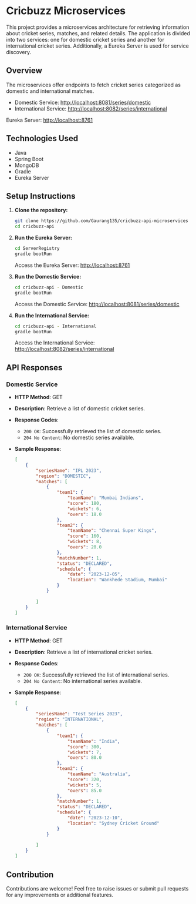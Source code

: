 # Cricbuzz Microservices

This project provides a microservices architecture for retrieving information about cricket series, matches, and related details. The application is divided into two services: one for domestic cricket series and another for international cricket series. Additionally, a Eureka Server is used for service discovery.

## Overview

The microservices offer endpoints to fetch cricket series categorized as domestic and international matches.

- Domestic Service: [http://localhost:8081/series/domestic](http://localhost:8081/series/domestic)
- International Service: [http://localhost:8082/series/international](http://localhost:8082/series/international)

Eureka Server: [http://localhost:8761](http://localhost:8761)

## Technologies Used

- Java
- Spring Boot
- MongoDB
- Gradle
- Eureka Server

## Setup Instructions

1. **Clone the repository:**

    ```bash
    git clone https://github.com/Gaurang135/cricbuzz-api-microservices
    cd cricbuzz-api
    ```

2. **Run the Eureka Server:**

    ```bash
    cd ServerRegistry
    gradle bootRun
    ```

   Access the Eureka Server: [http://localhost:8761](http://localhost:8761)

3. **Run the Domestic Service:**

    ```bash
    cd cricbuzz-api - Domestic
    gradle bootRun
    ```

   Access the Domestic Service: [http://localhost:8081/series/domestic](http://localhost:8081/series/domestic)

4. **Run the International Service:**

    ```bash
    cd cricbuzz-api - International
    gradle bootRun
    ```

   Access the International Service: [http://localhost:8082/series/international](http://localhost:8082/series/international)

## API Responses

### Domestic Service

- **HTTP Method**: GET
- **Description**: Retrieve a list of domestic cricket series.
- **Response Codes**:
    - `200 OK`: Successfully retrieved the list of domestic series.
    - `204 No Content`: No domestic series available.
- **Sample Response**:

    ```json
    [
        {
            "seriesName": "IPL 2023",
            "region": "DOMESTIC",
            "matches": [
                {
                    "team1": {
                        "teamName": "Mumbai Indians",
                        "score": 180,
                        "wickets": 6,
                        "overs": 18.0
                    },
                    "team2": {
                        "teamName": "Chennai Super Kings",
                        "score": 160,
                        "wickets": 8,
                        "overs": 20.0
                    },
                    "matchNumber": 1,
                    "status": "DECLARED",
                    "schedule": {
                        "date": "2023-12-05",
                        "location": "Wankhede Stadium, Mumbai"
                    }
                }
                
            ]
        }
    ]
    ```

### International Service

- **HTTP Method**: GET
- **Description**: Retrieve a list of international cricket series.
- **Response Codes**:
    - `200 OK`: Successfully retrieved the list of international series.
    - `204 No Content`: No international series available.
- **Sample Response**:

    ```json
    [
        {
            "seriesName": "Test Series 2023",
            "region": "INTERNATIONAL",
            "matches": [
                {
                    "team1": {
                        "teamName": "India",
                        "score": 300,
                        "wickets": 7,
                        "overs": 80.0
                    },
                    "team2": {
                        "teamName": "Australia",
                        "score": 320,
                        "wickets": 5,
                        "overs": 85.0
                    },
                    "matchNumber": 1,
                    "status": "DECLARED",
                    "schedule": {
                        "date": "2023-12-10",
                        "location": "Sydney Cricket Ground"
                    }
                }
                
            ]
        }
    ]
    ```

## Contribution

Contributions are welcome! Feel free to raise issues or submit pull requests for any improvements or additional features.